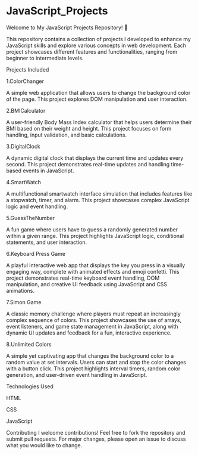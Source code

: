 # JavaScript_Projects

Welcome to My JavaScript Projects Repository! 🚀

This repository contains a collection of projects I developed to enhance my JavaScript skills and explore various concepts in web development. Each project showcases different features and functionalities, ranging from beginner to intermediate levels.

Projects Included 

1.ColorChanger 

A simple web application that allows users to change the background color of the page. This project explores DOM manipulation and user interaction.

2.BMICalculator

A user-friendly Body Mass Index calculator that helps users determine their BMI based on their weight and height. This project focuses on form handling, input validation, and basic calculations.

3.DigitalClock

A dynamic digital clock that displays the current time and updates every second. This project demonstrates real-time updates and handling time-based events in JavaScript.

4.SmartWatch

A multifunctional smartwatch interface simulation that includes features like a stopwatch, timer, and alarm. This project showcases complex JavaScript logic and event handling.

5.GuessTheNumber

A fun game where users have to guess a randomly generated number within a given range. This project highlights JavaScript logic, conditional statements, and user interaction.

6.Keyboard Press Game

A playful interactive web app that displays the key you press in a visually engaging way, complete with animated effects and emoji confetti. This project demonstrates real-time keyboard event handling, DOM manipulation, and creative UI feedback using JavaScript and CSS animations.

7.Simon Game

A classic memory challenge where players must repeat an increasingly complex sequence of colors. This project showcases the use of arrays, event listeners, and game state management in JavaScript, along with dynamic UI updates and feedback for a fun, interactive experience.

8.Unlimited Colors

A simple yet captivating app that changes the background color to a random value at set intervals. Users can start and stop the color changes with a button click. This project highlights interval timers, random color generation, and user-driven event handling in JavaScript.



Technologies Used

HTML

CSS

JavaScript

Contributing
I welcome contributions! Feel free to fork the repository and submit pull requests. For major changes, please open an issue to discuss what you would like to change.

